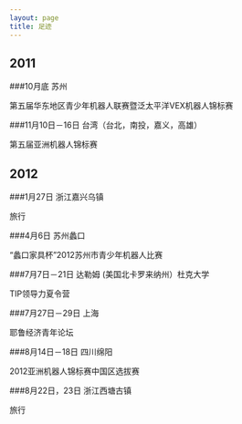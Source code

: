 ```yaml
---
layout: page
title: 足迹
---
```

## 2011

###10月底 苏州

第五届华东地区青少年机器人联赛暨泛太平洋VEX机器人锦标赛

###11月10日－16日 台湾（台北，南投，嘉义，高雄）

第五届亚洲机器人锦标赛

## 2012

###1月27日 浙江嘉兴乌镇

旅行

###4月6日 苏州蠡口

“蠡口家具杯”2012苏州市青少年机器人比赛

###7月7日－21日 达勒姆 (美国北卡罗来纳州）杜克大学

TIP领导力夏令营

###7月27日－29日 上海

耶鲁经济青年论坛

###8月14日－18日 四川绵阳

2012亚洲机器人锦标赛中国区选拔赛

###8月22日，23日 浙江西塘古镇

旅行